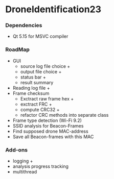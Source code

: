 # DroneIdentification23

### Dependencies

- Qt 5.15 for MSVC compiler

### RoadMap

- GUI
  - source log file choice +
  - output file choice +
  - status bar +
  - result summary
- Reading log file +
- Frame checksum
  - Exctract raw frame hex +
  - exctract FRC + 
  - compute CRC32 + 
  - refactor CRC methods into separate class
- Frame type detection (Wi-Fi 9.2)
- SSID analysis for Beacon-Frames
- Find supposed drone MAC-address
- Save all Beacon-frames with this MAC

### Add-ons
- logging +
- analysis progress tracking
- multithread
